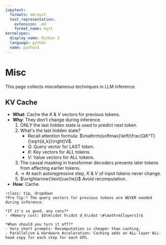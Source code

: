 ```yaml
---
jupytext:
  formats: md:myst
  text_representation:
    extension: .md
    format_name: myst
kernelspec:
  display_name: Python 3
  language: python
  name: python3
---
```

# Misc
This page collects miscellaneous techniques in LLM inference.

## KV Cache
- **What**: Cache the $K$ & $V$ vectors for previous tokens.
- **Why**: They don't change during inference.
    1. ONLY the last hidden state is used to predict next token.
    2. What's the last hidden state?
        - Recall attention formula: $\mathrm{softmax}\left(\frac{QK^T}{\sqrt{d_k}}\right)V$.
        - $Q$: Query vector for LAST token.
        - $K$: Key vectors for ALL tokens.
        - $V$: Value vectors for ALL tokens.
    3. The causal masking in transformer decoders prevents later tokens from affecting earlier tokens.
    4. $\rightarrow$ At each autoregressive step, $K$ & $V$ of input tokens never change.
    5. $\xrightarrow{\text{cache}}$ Avoid recomputation.
- **How**: Cache.

```{admonition} Q&A
:class: tip, dropdown
*Pro Tip:* The query vectors for previous tokens are NEVER needed during inference.

*If it's so good, any cons?*
- ⬆️Memory cost: $O(m\cdot h\cdot d_k\cdot \#\mathrm{layers})$

*When should you turn it off?*
- Very short prompts: Recomputation is cheaper than caching.
- Parallelism & Hardware Acceleration: Caching adds an ALL-layer ALL-head copy for each step for each GPU.
```